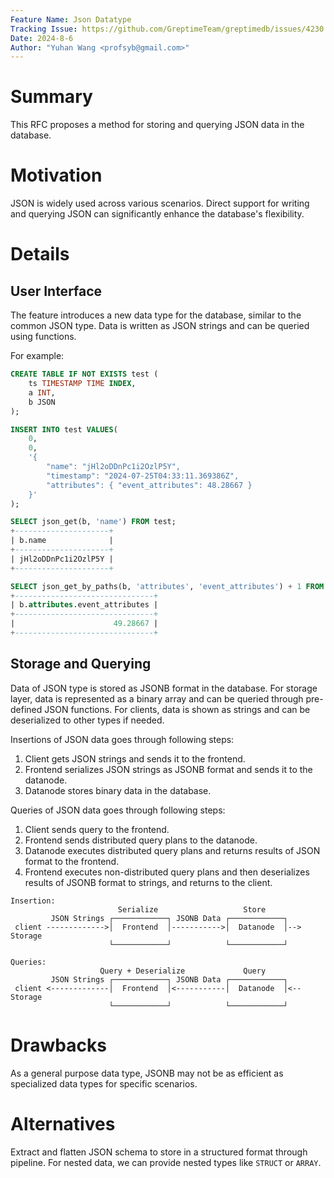 ```yaml
---
Feature Name: Json Datatype
Tracking Issue: https://github.com/GreptimeTeam/greptimedb/issues/4230
Date: 2024-8-6
Author: "Yuhan Wang <profsyb@gmail.com>"
---
```


# Summary
This RFC proposes a method for storing and querying JSON data in the database.

# Motivation
JSON is widely used across various scenarios. Direct support for writing and querying JSON can significantly enhance the database's flexibility.

# Details

## User Interface
The feature introduces a new data type for the database, similar to the common JSON type. Data is written as JSON strings and can be queried using functions.

For example:
```SQL
CREATE TABLE IF NOT EXISTS test (
    ts TIMESTAMP TIME INDEX,
    a INT,
    b JSON
);

INSERT INTO test VALUES(
    0,
    0,
    '{
        "name": "jHl2oDDnPc1i2OzlP5Y",
        "timestamp": "2024-07-25T04:33:11.369386Z",
        "attributes": { "event_attributes": 48.28667 }
    }'
);

SELECT json_get(b, 'name') FROM test;
+---------------------+
| b.name              |
+---------------------+
| jHl2oDDnPc1i2OzlP5Y |
+---------------------+

SELECT json_get_by_paths(b, 'attributes', 'event_attributes') + 1 FROM test;
+-------------------------------+
| b.attributes.event_attributes |
+-------------------------------+
|                      49.28667 |
+-------------------------------+

```

## Storage and Querying

Data of JSON type is stored as JSONB format in the database. For storage layer, data is represented as a binary array and can be queried through pre-defined JSON functions. For clients, data is shown as strings and can be deserialized to other types if needed.

Insertions of JSON data goes through following steps:

1. Client gets JSON strings and sends it to the frontend.
2. Frontend serializes JSON strings as JSONB format and sends it to the datanode.
3. Datanode stores binary data in the database.

Queries of JSON data goes through following steps:

1. Client sends query to the frontend.
2. Frontend sends distributed query plans to the datanode.
3. Datanode executes distributed query plans and returns results of JSON format to the frontend.
4. Frontend executes non-distributed query plans and then deserializes results of JSONB format to strings, and returns to the client.

```
Insertion:
                        Serialize                   Store
         JSON Strings ┌────────────┐ JSONB Data ┌────────────┐
 client ------------->│  Frontend  │----------->│  Datanode  │--> Storage
                      └────────────┘            └────────────┘

Queries:
                    Query + Deserialize             Query
         JSON Strings ┌────────────┐ JSONB Data ┌────────────┐
 client <-------------│  Frontend  │<-----------│  Datanode  │<-- Storage
                      └────────────┘            └────────────┘
```

# Drawbacks

As a general purpose data type, JSONB may not be as efficient as specialized data types for specific scenarios.

# Alternatives

Extract and flatten JSON schema to store in a structured format through pipeline. For nested data, we can provide nested types like `STRUCT` or `ARRAY`.
